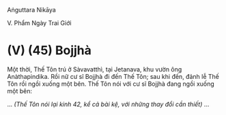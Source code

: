 Aṅguttara Nikāya

V. Phẩm Ngày Trai Giới

# (V) (45) Bojjhà

Một thời, Thế Tôn trú ở Sàvavatthì, tại Jetanava, khu vườn ông Anàthapindika. Rồi nữ cư sĩ Bojjhà đi đến Thế Tôn; sau khi đến, đảnh lễ Thế Tôn rồi ngồi xuống một bên. Thế Tôn nói với cư sĩ Bojjhà đang ngồi xuống một bên:

... _(Thế Tôn nói lại kinh 42, kể cả bài kệ, với những thay đổi cần thiết)_ ...

